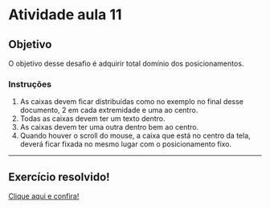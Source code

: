 <h1> Atividade aula 11</h1>

<h2>Objetivo </h2>

<p>O objetivo desse desafio é adquirir total domínio dos posicionamentos.</p>

<h3>Instruções</h3>

<ol>
<li>As caixas devem ficar distribuídas como no exemplo no final desse documento, 2 em cada extremidade e uma ao centro.</li>
<li>Todas as caixas devem ter um texto dentro.</li>
<li>As caixas devem ter uma outra dentro bem ao centro.</li>
<li>Quando houver o scroll do mouse, a caixa que está no centro da tela, deverá ficar fixada no mesmo lugar com o posicionamento fixo.</li>

</ol>


---

<h2>Exercício resolvido!</h2>
<a href="https://atividade-aula11-frontend.netlify.app/">Clique aqui e confira!</a>
